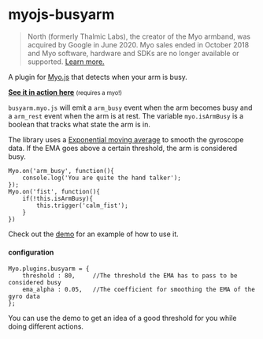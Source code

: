 # myojs-busyarm

> North (formerly Thalmic Labs), the creator of the Myo armband, was acquired by Google in June 2020. Myo sales ended in October 2018 and Myo software, hardware and SDKs are no longer available or supported. [Learn more.](https://support.getmyo.com)

A plugin for [Myo.js](https://github.com/thalmiclabs/myo.js) that detects when your arm is busy.

**[See it in action here](http://thalmiclabs.github.io/myojs-busyarm/demo/)** <small>(requires a myo!)</small>

`busyarm.myo.js` will emit a `arm_busy` event when the arm becomes busy and a `arm_rest` event when the arm is at rest. The variable `myo.isArmBusy` is a boolean that tracks what state the arm is in.

The library uses a [Exponential moving average](https://en.wikipedia.org/wiki/Moving_average#Exponential_moving_average) to smooth the gyroscope data. If the EMA goes above a certain threshold, the arm is considered busy.

```
Myo.on('arm_busy', function(){
	console.log('You are quite the hand talker');
});
Myo.on('fist', function(){
	if(!this.isArmBusy){
		this.trigger('calm_fist');
	}
})
```

Check out the [demo](/demo/index.html) for an example of how to use it.

#### configuration

```
Myo.plugins.busyarm = {
	threshold : 80,     //The threshold the EMA has to pass to be considered busy
	ema_alpha : 0.05,   //The coefficient for smoothing the EMA of the gyro data
};
```

You can use the demo to get an idea of a good threshold for you while doing different actions.